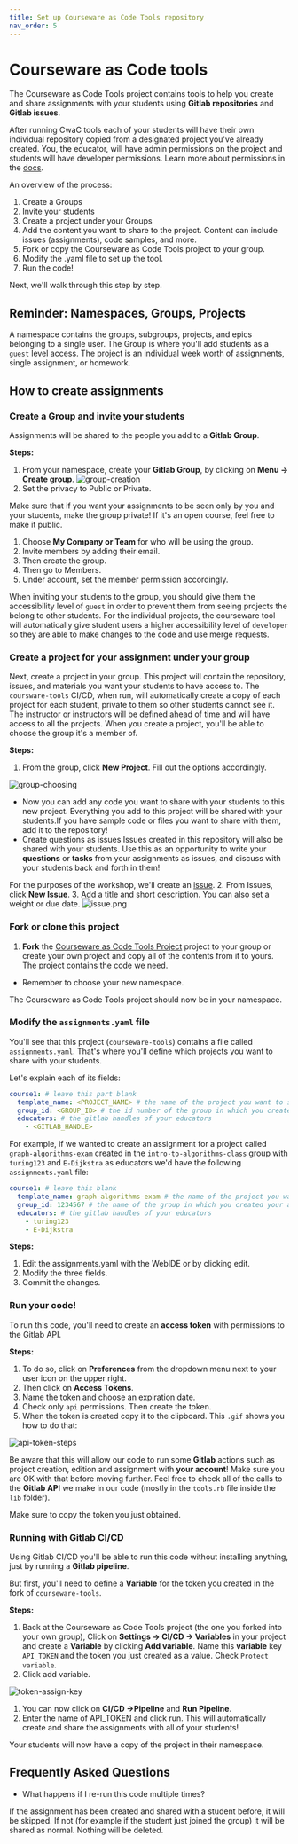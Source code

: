 ```yaml
---
title: Set up Courseware as Code Tools repository
nav_order: 5
---
```

# Courseware as Code tools

The Courseware as Code Tools project contains tools to help you create and share assignments with your students using **Gitlab repositories** and **Gitlab issues**.

After running CwaC tools each of your students will have their own individual repository copied from a designated project you've already created. You, the educator, will have admin permissions on the project and students will have developer permissions. Learn more about permissions in the [docs](https://docs.gitlab.com/ee/user/permissions.html#project-members-permissions).

An overview of the process:
1. Create a Groups
1. Invite your students
1. Create a project under your Groups
1. Add the content you want to share to the project. Content can include issues (assignments), code samples, and more.  
1. Fork or copy the Courseware as Code Tools project to your group.
1. Modify the .yaml file to set up the tool.
1. Run the code!

Next, we'll walk through this step by step.


## Reminder: Namespaces, Groups, Projects
A namespace contains the groups, subgroups, projects, and epics belonging to a single user. The Group is where you'll add students as a `guest` level access. The project is an individual week worth of assignments, single assignment, or homework.

## How to create assignments

### Create a Group and invite your students

Assignments will be shared to the people you add to a **Gitlab Group**.

**Steps:**
1. From your namespace, create your **Gitlab Group**, by clicking on **Menu -> Create group**.
![group-creation](https://i.imgur.com/nujGwo7.png)
1. Set the privacy to Public or Private.

Make sure that if you want your assignments to be seen only by you and your students, make the group private! If it's an open course, feel free to make it public.
1. Choose **My Company or Team** for who will be using the group.
1. Invite members by adding their email.
1. Then create the group.
1. Then go to Members.
1. Under account, set the member permission accordingly.

When inviting your students to the group, you should give them the accessibility level of `guest` in order to prevent them from seeing projects the belong to other students. For the individual projects, the courseware tool will automatically give student users a higher accessibility level of `developer` so they are able to make changes to the code and use merge requests.

### Create a project for your assignment under your group

Next, create a project in your group. This project will contain the repository, issues, and materials you want your students to have access to. The `coursware-tools` CI/CD, when run, will automatically create a copy of each project for each student, private to them so other students cannot see it. The instructor or instructors will be defined ahead of time and will have access to all the projects. When you create a project, you'll be able to choose the group it's a member of.

**Steps:**
1.  From the group, click **New Project**. Fill out the options accordingly.

![group-choosing](https://i.imgur.com/Nhh9bne.png)

 - Now you can add any code you want to share with your students to this new project. Everything you add to this project will be shared with your students.If you have sample code or files you want to share with them, add it to the repository!
- Create questions as issues
  Issues created in this repository will also be shared with your students. Use this as an opportunity to write your **questions** or **tasks** from your assignments as issues, and discuss with your students back and forth in them!

For the purposes of the workshop, we'll create an [issue](https://docs.gitlab.com/ee/user/project/issues/#issues).
2. From Issues, click **New Issue**.
3. Add a title and short description. You can also set a weight or due date.
![issue.png]({{site.baseurl}}/attached_files/images/issue.png)

### Fork or clone this project
1. **Fork** the [Courseware as Code Tools Project](https://gitlab.com/courseware-as-code/courseware-tools/-/forks/new) project to your group or create your own project and copy all of the contents from it to yours. The project contains the code we need.
- Remember to choose your new namespace.

The Courseware as Code Tools project should now be in your namespace.


### Modify the `assignments.yaml` file

You'll see that this project (`courseware-tools`) contains a file called `assignments.yaml`. That's where you'll define which projects you want to share with your students.


Let's explain each of its fields:
```yaml
course1: # leave this part blank
  template_name: <PROJECT_NAME> # the name of the project you want to share with your students
  group_id: <GROUP_ID> # the id number of the group in which you created your assignments
  educators: # the gitlab handles of your educators
    - <GITLAB_HANDLE>
```

For example, if we wanted to create an assignment for a project called `graph-algorithms-exam` created in the `intro-to-algorithms-class` group with `turing123` and `E-Dijkstra` as educators we'd have the following `assignments.yaml` file:

```yaml
course1: # leave this blank
  template_name: graph-algorithms-exam # the name of the project you want to share with your students
  group_id: 1234567 # the name of the group in which you created your assignments
  educators: # the gitlab handles of your educators
    - turing123
    - E-Dijkstra
```

**Steps:**
1. Edit the assignments.yaml with the WebIDE or by clicking edit.
2. Modify the three fields.
3. Commit the changes.


### Run your code!

To run this code, you'll need to create an **access token** with permissions to the Gitlab API.

**Steps:**
1. To do so, click on **Preferences** from the dropdown menu next to your user icon on the upper right.
1. Then click on **Access Tokens**.
1. Name the token and choose an expiration date.
1. Check only `api` permissions. Then create the token.
1. When the token is created copy it to the clipboard.
This `.gif` shows you how to do that:

![api-token-steps](https://i.imgur.com/x9pvr97.gif)

Be aware that this will allow our code to run some **Gitlab** actions such as project creation, edition and assignment with **your account**!
Make sure you are OK with that before moving further.
Feel free to check all of the calls to the **Gitlab API** we make in our code (mostly in the `tools.rb` file inside the `lib` folder).

Make sure to copy the token you just obtained.

### Running with Gitlab CI/CD

Using Gitlab CI/CD you'll be able to run this code without installing anything, just by running a **Gitlab pipeline**.

But first, you'll need to define a **Variable** for the token you created in the fork of `courseware-tools`.

**Steps:**
1. Back at the Courseware as Code Tools project (the one you forked into your own group), Click on **Settings -> CI/CD -> Variables** in your project and create a **Variable** by clicking **Add variable**. Name this **variable** key `API_TOKEN` and the token you just created as a value. Check `Protect variable`.
1. Click add variable.

![token-assign-key](https://i.imgur.com/RnudAdi.gif)

1. You can now click on **CI/CD ->Pipeline** and **Run Pipeline**.
1. Enter the name of API_TOKEN and click run.
This will automatically create and share the assignments with all of your students!

Your students will now have a copy of the project in their namespace. 

## Frequently Asked Questions

- What happens if I re-run this code multiple times?

If the assignment has been created and shared with a student before, it will be skipped.
If not (for example if the student just joined the group) it will be shared as normal.
Nothing will be deleted.
